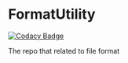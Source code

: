 # FormatUtility

[![Codacy Badge](https://api.codacy.com/project/badge/Grade/64a77094bd9e41cd806bd038b160a781)](https://app.codacy.com/manual/ParkHyeonJae/FormatUtility?utm_source=github.com&utm_medium=referral&utm_content=ParkHyeonJae/FormatUtility&utm_campaign=Badge_Grade_Dashboard)

The repo that related to file format

